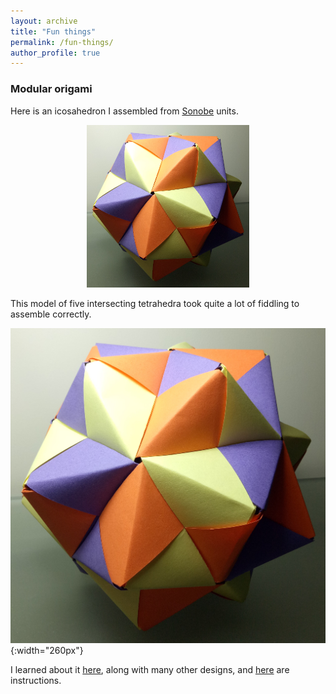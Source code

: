 ```yaml
---
layout: archive
title: "Fun things"
permalink: /fun-things/
author_profile: true
---
```


### Modular origami

Here is an icosahedron I assembled from [Sonobe](https://en.wikipedia.org/wiki/Sonobe) units.

<!-- ![A Sonobe icosahedron in three colours](/images/Sonobe-Icosahedron.jpg){:width="260px"} -->
<div style="text-align: center"><img src="/images/Sonobe-Icosahedron.jpg" width="260px" alt="A Sonobe icosahedron in three colours"/></div>

This model of five intersecting tetrahedra took quite a lot of fiddling to assemble correctly.

![A placeholder until the real image is added](/images/Sonobe-Icosahedron.jpg){:width="260px"}

I learned about it [here](https://www.polypompholyx.com/2017/01/modularorigami/), along with many other designs, and [here](http://mars.wne.edu/~thull/fit.html) are instructions.

